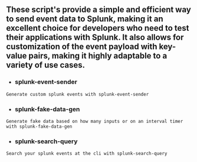 ## These script's provide a simple and efficient way to send event data to Splunk, making it an excellent choice for developers who need to test their applications with Splunk. It also allows for customization of the event payload with key-value pairs, making it highly adaptable to a variety of use cases.

- ### splunk-event-sender
```plain text
Generate custom splunk events with splunk-event-sender
```

- ### splunk-fake-data-gen
```plain text 
Generate fake data based on how many inputs or on an interval timer with splunk-fake-data-gen
```

- ### splunk-search-query
```plain text 
Search your splunk events at the cli with splunk-search-query
```
